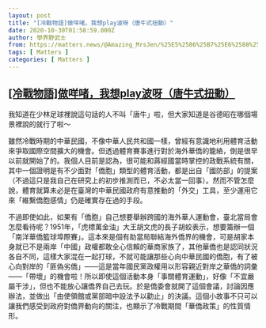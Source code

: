 ```yaml
---
layout: post
title: "[冷戰物語]做咩啫，我想play波呀（唐牛式扭動）"
date: 2020-10-30T01:58:59.000Z
author: 學界野武士
from: https://matters.news/@Amazing_MrsJen/%25E5%2586%25B7%25E6%2588%25B0%25E7%2589%25A9%25E8%25AA%259E-%25E5%2581%259A%25E5%2592%25A9%25E5%2595%25AB-%25E6%2588%2591%25E6%2583%25B3play%25E6%25B3%25A2%25E5%2591%2580-%25E5%2594%2590%25E7%2589%259B%25E5%25BC%258F%25E6%2589%25AD%25E5%258B%2595-bafyreihm7idrb22vekydpjvoeitfcxgabvi5mb5r7dpwuccv52en7lx22q
tags: [ Matters ]
categories: [ Matters ]
---
```

<!--1604023139000-->
[[冷戰物語]做咩啫，我想play波呀（唐牛式扭動）](https://matters.news/@Amazing_MrsJen/%25E5%2586%25B7%25E6%2588%25B0%25E7%2589%25A9%25E8%25AA%259E-%25E5%2581%259A%25E5%2592%25A9%25E5%2595%25AB-%25E6%2588%2591%25E6%2583%25B3play%25E6%25B3%25A2%25E5%2591%2580-%25E5%2594%2590%25E7%2589%259B%25E5%25BC%258F%25E6%2589%25AD%25E5%258B%2595-bafyreihm7idrb22vekydpjvoeitfcxgabvi5mb5r7dpwuccv52en7lx22q)
------

<div>
<p>我知道在少林足球裡說這句話的人不叫「唐牛」啦，但大家知道是谷德昭在哪個場景裡說的就行了啦～</p><p>雖然冷戰時期的中華民國，不像中華人民共和國一樣，曾經有意識地利用體育活動來爭取國際空間擴大的機會。但透過體育賽事進行對於海外華僑的籠絡，倒是很早以前就開始了的。我個人目前是認為，很可能和蔣經國當時掌控的政戰系統有關，其中一個證明是有不少面對「僑胞」類型的體育活動，都是出自「國防部」的提案（不過這只是我自己在研究上的初步推測而已，不必太當一回事）。然而不管怎麼說，體育就算未必是在臺灣的中華民國政府有意推動的「外交」工具，至少運用它來「維繫僑胞感情」仍是確實存在過的手段。</p><p>不過即使如此，如果有「僑胞」自己想要舉辦跨國的海外華人運動會，臺北當局會怎麼看待呢？1951年，「虎標萬金油」大王胡文虎的長子胡蛟表示，想要籌辦一個「南洋華僑籃球埠際賽」。這本來是個有助當局聯結海外僑界的機會，可是胡家本身就已不是兩岸「中國」政權都敢全心信賴的華商家族了，其他華僑也是認同狀況各自不同，這樣大家混在一起打球，不就可能讓那些心向中華民國的僑胞，有了被心向對岸的「匪偽劣僑」——這是當年國民黨政權用以形容親近對岸之華僑的詞彙——「帶壞」的機會啦！所以即使這個活動本身「事關體育運動」，好像「不宜嚴屬干涉」，但也不能放心讓僑界自己去玩。於是僑委會就開了這個會議，討論因應辦法，並做出「由使領館或黨部暗中設法予以勸止」的決議。這個小故事不只可以讓我們感受到政府對僑界動向的關注，也顯示了冷戰期間「華僑政策」的性質情形。</p>
</div>
